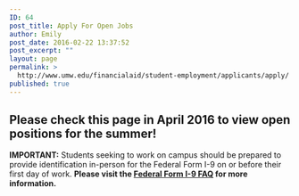 ```yaml
---
ID: 64
post_title: Apply For Open Jobs
author: Emily
post_date: 2016-02-22 13:37:52
post_excerpt: ""
layout: page
permalink: >
  http://www.umw.edu/financialaid/student-employment/applicants/apply/
published: true
---
```

<h2>Please check this page in April 2016 to view open positions for the summer!</h2>
<strong>IMPORTANT:</strong> Students seeking to work on campus should be prepared to provide identification in-person for the Federal Form I-9 on or before their first day of work. <strong>Please visit the </strong><strong><a href="http://www.umw.edu/financialaid/student-employment/applicants/i-9/">Federal Form I-9 FAQ</a></strong><strong> for more information.</strong>